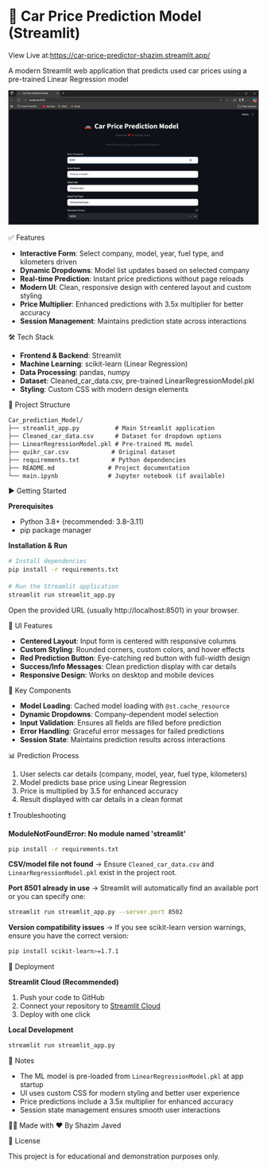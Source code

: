 
# 🚗 Car Price Prediction Model (Streamlit)

View Live at:https://car-price-predictor-shazim.streamlit.app/

A modern Streamlit web application that predicts used car prices using a pre-trained Linear Regression model

![Car Price Model Demo](static/images/demo.png)

✅ Features

- **Interactive Form**: Select company, model, year, fuel type, and kilometers driven
- **Dynamic Dropdowns**: Model list updates based on selected company
- **Real-time Prediction**: Instant price predictions without page reloads
- **Modern UI**: Clean, responsive design with centered layout and custom styling
- **Price Multiplier**: Enhanced predictions with 3.5x multiplier for better accuracy
- **Session Management**: Maintains prediction state across interactions

🛠 Tech Stack

- **Frontend & Backend**: Streamlit
- **Machine Learning**: scikit-learn (Linear Regression)
- **Data Processing**: pandas, numpy
- **Dataset**: Cleaned_car_data.csv, pre-trained LinearRegressionModel.pkl
- **Styling**: Custom CSS with modern design elements

📂 Project Structure

```
Car_prediction_Model/
├── streamlit_app.py          # Main Streamlit application
├── Cleaned_car_data.csv      # Dataset for dropdown options
├── LinearRegressionModel.pkl # Pre-trained ML model
├── quikr_car.csv            # Original dataset
├── requirements.txt         # Python dependencies
├── README.md               # Project documentation
└── main.ipynb              # Jupyter notebook (if available)
```

▶ Getting Started

**Prerequisites**
- Python 3.8+ (recommended: 3.8–3.11)
- pip package manager

**Installation & Run**
```bash
# Install dependencies
pip install -r requirements.txt

# Run the Streamlit application
streamlit run streamlit_app.py
```

Open the provided URL (usually http://localhost:8501) in your browser.

🎨 UI Features

- **Centered Layout**: Input form is centered with responsive columns
- **Custom Styling**: Rounded corners, custom colors, and hover effects
- **Red Prediction Button**: Eye-catching red button with full-width design
- **Success/Info Messages**: Clean prediction display with car details
- **Responsive Design**: Works on desktop and mobile devices

🔧 Key Components

- **Model Loading**: Cached model loading with `@st.cache_resource`
- **Dynamic Dropdowns**: Company-dependent model selection
- **Input Validation**: Ensures all fields are filled before prediction
- **Error Handling**: Graceful error messages for failed predictions
- **Session State**: Maintains prediction results across interactions

📊 Prediction Process

1. User selects car details (company, model, year, fuel type, kilometers)
2. Model predicts base price using Linear Regression
3. Price is multiplied by 3.5 for enhanced accuracy
4. Result displayed with car details in a clean format

❗ Troubleshooting

**ModuleNotFoundError: No module named 'streamlit'**
```bash
pip install -r requirements.txt
```

**CSV/model file not found**
→ Ensure `Cleaned_car_data.csv` and `LinearRegressionModel.pkl` exist in the project root.

**Port 8501 already in use**
→ Streamlit will automatically find an available port or you can specify one:
```bash
streamlit run streamlit_app.py --server.port 8502
```

**Version compatibility issues**
→ If you see scikit-learn version warnings, ensure you have the correct version:
```bash
pip install scikit-learn>=1.7.1
```

🚀 Deployment

**Streamlit Cloud (Recommended)**
1. Push your code to GitHub
2. Connect your repository to [Streamlit Cloud](https://streamlit.io/cloud)
3. Deploy with one click

**Local Development**
```bash
streamlit run streamlit_app.py
```

📝 Notes

- The ML model is pre-loaded from `LinearRegressionModel.pkl` at app startup
- UI uses custom CSS for modern styling and better user experience
- Price predictions include a 3.5x multiplier for enhanced accuracy
- Session state management ensures smooth user interactions

👨‍💻 Made with ❤️ By Shazim Javed

📜 License

This project is for educational and demonstration purposes only.
